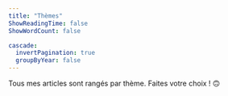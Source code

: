 ```yaml
---
title: "Thèmes"
ShowReadingTime: false
ShowWordCount: false

cascade:
  invertPagination: true
  groupByYear: false
---
```


Tous mes articles sont rangés par thème. Faites votre choix ! 🙃️
